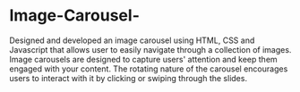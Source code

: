 # Image-Carousel-
Designed and developed an image carousel using HTML, CSS and Javascript that allows user to easily navigate through a collection of images.
Image carousels are designed to capture users' attention and keep them engaged with your content.
The rotating nature of the carousel encourages users to interact with it by clicking or swiping through the slides.

